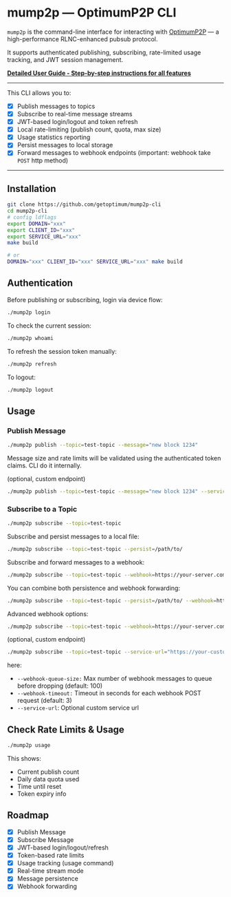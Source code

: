 # mump2p — OptimumP2P CLI

`mump2p` is the command-line interface for interacting with [OptimumP2P](https://github.com/getoptimum/optimum-p2p) — a high-performance RLNC-enhanced pubsub protocol.

It supports authenticated publishing, subscribing, rate-limited usage tracking, and JWT session management.

**[Detailed User Guide - Step-by-step instructions for all features](./docs/guide.md)**

---

This CLI allows you to:

- [x] Publish messages to topics
- [x] Subscribe to real-time message streams
- [x] JWT-based login/logout and token refresh
- [x] Local rate-limiting (publish count, quota, max size)
- [x] Usage statistics reporting
- [x] Persist messages to local storage
- [x] Forward messages to webhook endpoints (important: webhook take `POST` http method)
  
---

## Installation

```sh
git clone https://github.com/getoptimum/mump2p-cli
cd mump2p-cli
# config ldflags
export DOMAIN="xxx"
export CLIENT_ID="xxx"
export SERVICE_URL="xxx"
make build

# or
DOMAIN="xxx" CLIENT_ID="xxx" SERVICE_URL="xxx" make build

```

## Authentication

Before publishing or subscribing, login via device flow:

```sh
./mump2p login
```

To check the current session:

```sh
./mump2p whoami
```

To refresh the session token manually:

```sh
./mump2p refresh
```

To logout:

```sh
./mump2p logout
```

## Usage

### Publish Message

```sh
./mump2p publish --topic=test-topic --message="new block 1234"
```

Message size and rate limits will be validated using the authenticated token claims. CLI do it internally.

(optional, custom endpoint)

```sh
./mump2p publish --topic=test-topic --message="new block 1234" --service-url="https://your-custom-endpoint.com"
```

### Subscribe to a Topic

```sh
./mump2p subscribe --topic=test-topic
```

Subscribe and persist messages to a local file:

```sh
./mump2p subscribe --topic=test-topic --persist=/path/to/
```

Subscribe and forward messages to a webhook:

```sh
./mump2p subscribe --topic=test-topic --webhook=https://your-server.com/webhook
```

You can combine both persistence and webhook forwarding:

```sh
./mump2p subscribe --topic=test-topic --persist=/path/to/ --webhook=https://your-server.com/webhook
```

Advanced webhook options:

```sh
./mump2p subscribe --topic=test-topic --webhook=https://your-server.com/webhook --webhook-queue-size=200 --webhook-timeout=5
```

(optional, custom endpoint)

```sh
./mump2p subscribe --topic=test-topic --service-url="https://your-custom-endpoint.com"
```

here:

- `--webhook-queue-size:` Max number of webhook messages to queue before dropping (default: 100)
- `--webhook-timeout:` Timeout in seconds for each webhook POST request (default: 3)
- `--service-url`: Optional custom service url

## Check Rate Limits & Usage

```sh
./mump2p usage
```

This shows:

- Current publish count
- Daily data quota used
- Time until reset
- Token expiry info

## Roadmap

- [x] Publish Message
- [x] Subscribe Message
- [x] JWT-based login/logout/refresh
- [x] Token-based rate limits
- [x] Usage tracking (usage command)
- [x] Real-time stream mode
- [x] Message persistence
- [x] Webhook forwarding
